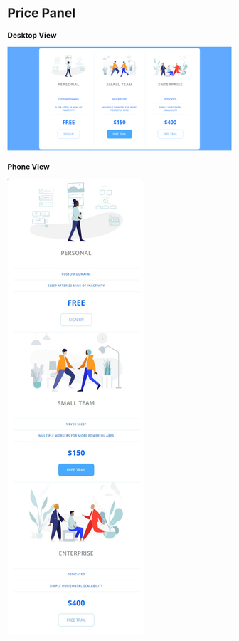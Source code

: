 # Price Panel

### Desktop View
![Desktop_View](Screenshot/Desktop.png)

### Phone View
![Phone_View](Screenshot/Phone.png)